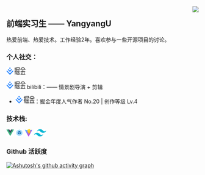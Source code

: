 <img align="right" src="https://count.getloli.com/get/@:Minori-ty?theme=rule34">

## 前端实习生 —— YangyangU

热爱前端、热爱技术。工作经验2年。喜欢参与一些开源项目的讨论。

### **个人社交：**

<a href="https://leetcode.cn/u/akW3QdYBgn"><code><img height="20" width="50" src="./images/juejin.png"></code></a>


<a href="https://space.bilibili.com/1769275177"><code><img height="20" width="50" src="./images/juejin.png"></code></a>
 bilibili：—— 情景剧导演 + 剪辑


-   <a href="https://juejin.cn/user/4303915451167977/posts"><code><img height="20" width="50" src="./images/juejin.png"></code></a>：掘金年度人气作者 No.20 | 创作等级 Lv.4

### **技术栈:**

<a href="https://v3.cn.vuejs.org"><code><img height="20" src="./images/vue.png"></code></a>
<a href="https://webpack.js.org/"><code><img height="20" src="./images/webpack.svg"></code></a>
<a href="https://cn.vitejs.dev"><code><img height="20" src="./images/vite.png"></code></a>
<a href="https://tailwindcss.com"><code><img height="20" src="./images/tailwindcss.png"></code></a>


### Github 活跃度

[![Ashutosh's github activity graph](https://github-readme-activity-graph.vercel.app/graph?username=YangyangU&theme=react-dark)](https://github.com/ashutosh00710/github-readme-activity-graph)

